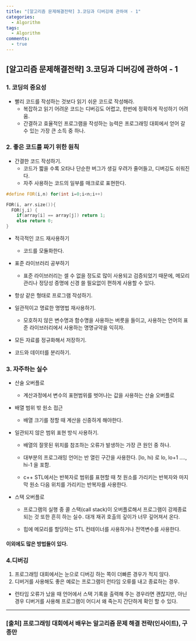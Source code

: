 ```yaml
---
title: "[알고리즘 문제해결전략] 3.코딩과 디버깅에 관하여 - 1"
categories:
  - Algorithm
tags:
  - Algorithm
comments:
  - true
---
```


## [알고리즘 문제해결전략] 3.코딩과 디버깅에 관하여 - 1

### 1. 코딩의 중요성

* 빨리 코드를 작성하는 것보다 읽기 쉬운 코드로 작성해라.
  - 복잡하고 읽기 어려운 코드는 디버깅도 어렵고, 한번에 정확하게 작성하기 어려움.
  - 간결하고 효율적인 프로그램을 작성하는 능력은 프로그래밍 대회에서 얻어 갈 수 있는 가장 큰 소득 중 하나.

### 2. 좋은 코드를 짜기 위한 원칙

* 간결한 코드 작성하기.
  - 코드가 짧을 수록 오타나 단순한 버그가 생길 우려가 줄어들고, 디버깅도 쉬워진다.
  - 자주 사용하는 코드의 일부를 매크로로 표현한다.

```cpp
#define FOR(i,n) for(int i=0;i<n;i++)

FOR(i, arr.size()){
  FOR(j,i) {
    if(array[i] == array[j]) return 1;
    else return 0;
}
```


* 적극적인 코드 재사용하기
  - 코드를 모듈화한다.

* 표준 라이브러리 공부하기
  - 표준 라이브러리는 셀 수 없을 정도로 많이 사용되고 검증되었기 때문에, 메모리 관리나 정당성 증명에 신경 쓸 필요없이 편하게 사용할 수 있다.

* 항상 같은 형태로 프로그램 작성하기.

* 일관적이고 명료한 명명법 재사용하기.
  - 모호하지 않은 변수명과 함수명을 사용하는 버릇을 들이고, 사용하는 언어의 표준 라이브러리에서 사용하는 명명규약을 익히자.

* 모든 자료를 정규화해서 저장하기.

* 코드와 데이터를 분리하기.

### 3. 자주하는 실수

* 산술 오버플로
  - 계산과정에서 변수의 표현범위를 벗어나는 값을 사용하는 산술 오버플로

* 배열 범위 밖 원소 접근
  - 배열 크기를 정할 때 계산을 신중하게 해야한다.

* 일관되지 않은 범위 표현 방식 사용하기.
  - 배열의 잘못된 위치를 참조하는 오류가 발생하는 가장 큰 원인 중 하나.

  - 대부분의 프로그래밍 언어는 반 열린 구간을 사용한다. [lo, hi) 로 lo, lo+1 ...., hi-1 을 포함.

  - c++ STL에서는 반복자로 범위를 표현할 때 첫 원소를 가리키는 반복자와 마지막 원소 다음 위치를 가리키는 반복자를 사용한다.

* 스택 오버플로
  - 프로그램의 실행 중 콜 스택(call stack)이 오버플로해서 프로그램이 강제종료 되는 것 또한 흔히 하는 실수. 대개 재귀 호출의 깊이가 너무 깊어져서 온다.

  - 힙에 메모리를 할당하는 STL 컨테이너를 사용하거나 전역변수를 사용한다.

#### 이외에도 많은 방법들이 있다.

### 4.디버깅

1. 프로그래밍 대회에서는 눈으로 디버깅 하는 쪽이 더빠른 경우가 적지 않다.
1. 디버거를 사용해도 좋은 예로는 프로그램이 런타임 오류를 내고 종료하는 경우.
  - 런타임 오류가 났을 때 언어에서 스택 기록을 출력해 주는 경우라면 괜찮지만, 아닌 경우 디버거를 사용해 프로그램이 어디서 왜 죽는지 간단하게 확인 할 수 있다.

---

### [출처] 프로그래밍 대회에서 배우는 알고리즘 문제 해결 전략(인사이트), 구종만

